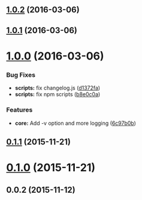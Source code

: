 <a name="1.0.2"></a>
## [1.0.2](https://github.com/laco0416/tsconfig-cli/compare/v1.0.1...v1.0.2) (2016-03-06)




<a name="1.0.1"></a>
## [1.0.1](https://github.com/laco0416/tsconfig-cli/compare/v1.0.0...v1.0.1) (2016-03-06)




<a name="1.0.0"></a>
# [1.0.0](https://github.com/laco0416/tsconfig-cli/compare/v1.0.0-pre...v1.0.0) (2016-03-06)


### Bug Fixes

* **scripts:** fix changelog.js ([d1372fa](https://github.com/laco0416/tsconfig-cli/commit/d1372fa))
* **scripts:** fix npm scripts ([b8e0c0a](https://github.com/laco0416/tsconfig-cli/commit/b8e0c0a))

### Features

* **core:** Add -v option and more logging ([6c97b0b](https://github.com/laco0416/tsconfig-cli/commit/6c97b0b))



<a name="0.1.1"></a>
## [0.1.1](https://github.com/laco0416/tsconfig-cli/compare/v0.1.0...v0.1.1) (2015-11-21)




<a name="0.1.0"></a>
# [0.1.0](https://github.com/laco0416/tsconfig-cli/compare/v0.0.2...v0.1.0) (2015-11-21)




<a name="0.0.2"></a>
## 0.0.2 (2015-11-12)




